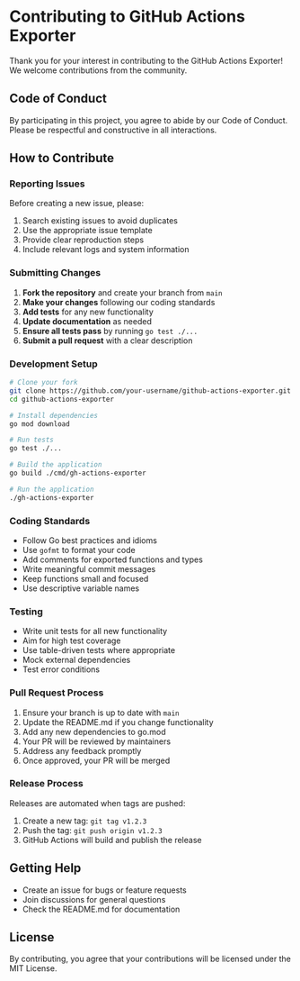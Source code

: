 # Contributing to GitHub Actions Exporter

Thank you for your interest in contributing to the GitHub Actions Exporter! We welcome contributions from the community.

## Code of Conduct

By participating in this project, you agree to abide by our Code of Conduct. Please be respectful and constructive in all interactions.

## How to Contribute

### Reporting Issues

Before creating a new issue, please:
1. Search existing issues to avoid duplicates
2. Use the appropriate issue template
3. Provide clear reproduction steps
4. Include relevant logs and system information

### Submitting Changes

1. **Fork the repository** and create your branch from `main`
2. **Make your changes** following our coding standards
3. **Add tests** for any new functionality
4. **Update documentation** as needed
5. **Ensure all tests pass** by running `go test ./...`
6. **Submit a pull request** with a clear description

### Development Setup

```bash
# Clone your fork
git clone https://github.com/your-username/github-actions-exporter.git
cd github-actions-exporter

# Install dependencies
go mod download

# Run tests
go test ./...

# Build the application
go build ./cmd/gh-actions-exporter

# Run the application
./gh-actions-exporter
```

### Coding Standards

- Follow Go best practices and idioms
- Use `gofmt` to format your code
- Add comments for exported functions and types
- Write meaningful commit messages
- Keep functions small and focused
- Use descriptive variable names

### Testing

- Write unit tests for all new functionality
- Aim for high test coverage
- Use table-driven tests where appropriate
- Mock external dependencies
- Test error conditions

### Pull Request Process

1. Ensure your branch is up to date with `main`
2. Update the README.md if you change functionality
3. Add any new dependencies to go.mod
4. Your PR will be reviewed by maintainers
5. Address any feedback promptly
6. Once approved, your PR will be merged

### Release Process

Releases are automated when tags are pushed:
1. Create a new tag: `git tag v1.2.3`
2. Push the tag: `git push origin v1.2.3`
3. GitHub Actions will build and publish the release

## Getting Help

- Create an issue for bugs or feature requests
- Join discussions for general questions
- Check the README.md for documentation

## License

By contributing, you agree that your contributions will be licensed under the MIT License.
